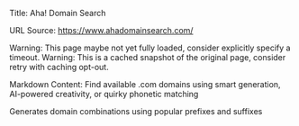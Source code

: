 Title: Aha! Domain Search

URL Source: https://www.ahadomainsearch.com/

Warning: This page maybe not yet fully loaded, consider explicitly specify a timeout.
Warning: This is a cached snapshot of the original page, consider retry with caching opt-out.

Markdown Content:
Find available .com domains using smart generation, AI-powered creativity, or quirky phonetic matching

Generates domain combinations using popular prefixes and suffixes